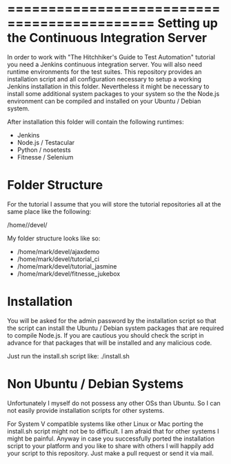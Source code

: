 ============================================
Setting up the Continuous Integration Server
============================================

In order to work with "The Hitchhiker's Guide to Test Automation" tutorial you need a Jenkins continuous integration server. You will also need runtime environments for the test suites. This repository provides an installation script and all configuration necessary to setup a working Jenkins installation in this folder. Nevertheless it might be necessary to install some additional system packages to your system so the the Node.js environment can be compiled and installed on your Ubuntu / Debian system.

After installation this folder will contain the following runtimes:

* Jenkins
* Node.js / Testacular
* Python / nosetests
* Fitnesse / Selenium


Folder Structure
================

For the tutorial I assume that you will store the tutorial repositories all at the same place like the following:

/home/<yourname>/devel/

My folder structure looks like so:

* /home/mark/devel/ajaxdemo
* /home/mark/devel/tutorial_ci
* /home/mark/devel/tutorial_jasmine
* /home/mark/devel/fitnesse_jukebox


Installation
============

You will be asked for the admin password by the installation script so that the script can install the Ubuntu / Debian system packages that are required to compile Node.js. If you are cautious you should check the script in advance for that packages that will be installed and any malicious code.

Just run the install.sh script like:
./install.sh


Non Ubuntu / Debian Systems
===========================

Unfortunately I myself do not possess any other OSs than Ubuntu. So I can not easily provide installation scripts for other systems.

For System V compatible systems like other Linux or Mac porting the install.sh script might not be to difficult. I am afraid that for other systems I might be painful. Anyway in case you successfully ported the installation script to your platform and you like to share with others I will happily add your script to this repository. Just make a pull request or send it via mail.

